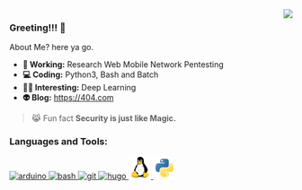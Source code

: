 <img align="right" src="https://github-readme-stats.vercel.app/api?username=kiralab&show_icons=true&theme=blueberry&count_private=true&hide=prs" />

### Greeting!!! 🙏
About Me? here ya go.
* <b>🔭 Working:</b> Research Web Mobile Network Pentesting
* <b>💻 Coding:</b> Python3, Bash and Batch
* <b>💁‍♂️ Interesting:</b> Deep Learning
* <b>👽 Blog:</b> https://404.com

> 😹 Fun fact **Security is just like Magic.**

<h3 align="left">Languages and Tools:</h3>
<p align="left"> <a href="https://www.arduino.cc/" target="_blank"> <img src="https://cdn.worldvectorlogo.com/logos/arduino-1.svg" alt="arduino" width="40" height="40"/> </a> <a href="https://www.gnu.org/software/bash/" target="_blank"> <img src="https://www.vectorlogo.zone/logos/gnu_bash/gnu_bash-icon.svg" alt="bash" width="40" height="40"/> </a> <a href="https://git-scm.com/" target="_blank"> <img src="https://www.vectorlogo.zone/logos/git-scm/git-scm-icon.svg" alt="git" width="40" height="40"/> </a> <a href="https://gohugo.io/" target="_blank"> <img src="https://api.iconify.design/logos-hugo.svg" alt="hugo" width="40" height="40"/> </a> <a href="https://www.linux.org/" target="_blank"> <img src="https://raw.githubusercontent.com/devicons/devicon/master/icons/linux/linux-original.svg" alt="linux" width="40" height="40"/> </a> <a href="https://www.python.org" target="_blank"> <img src="https://raw.githubusercontent.com/devicons/devicon/master/icons/python/python-original.svg" alt="python" width="40" height="40"/> </a> </p>
